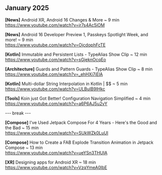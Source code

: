 ## January 2025

**[News]** Android XR, Android 16 Changes & More ~ 9 min \
https://www.youtube.com/watch?v=ir7s4Ac5iOM

**[News]** Android 16 Developer Preview 1, Passkeys Spotlight Week, and more! ~ 9 min \
https://www.youtube.com/watch?v=OjcdophFcTE

**[Kotlin]** Immutable and Persistent Lists - TypeAlias Show Clip ~ 12 min \
https://www.youtube.com/watch?v=sGjeknOcqEo

**[Architecture]** Guards and Pattern Guards - TypeAlias Show Clip ~ 8 min \
https://www.youtube.com/watch?v=_ehHXi7iElA

**[Kotlin]** Multi-dollar String Interpolation in Kotlin | $$ ~ 5 min \
https://www.youtube.com/watch?v=ULBuIB9lHkc

**[Tools]** Koin just Got Better! Configuration Navigation Simplified ~ 4 min \
https://www.youtube.com/watch?v=a6P6AJ5u2vY

--- break ---

**[Compose]** I've Used Jetpack Compose For 4 Years - Here's the Good and the Bad ~ 15 min \
https://www.youtube.com/watch?v=SUkWZk0LuUI

**[Compose]** How to Create a FAB Explode Transition Animation in Jetpack Compose ~ 13 min \
https://www.youtube.com/watch?v=ueYSn3THUIA

**[XR]** Designing apps for Android XR ~ 18 min \
https://www.youtube.com/watch?v=VzqYmeA0IbE
